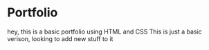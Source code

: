 # Portfolio
hey, this is a basic portfolio using HTML and CSS
This is just a basic verison, looking to add new stuff to it
